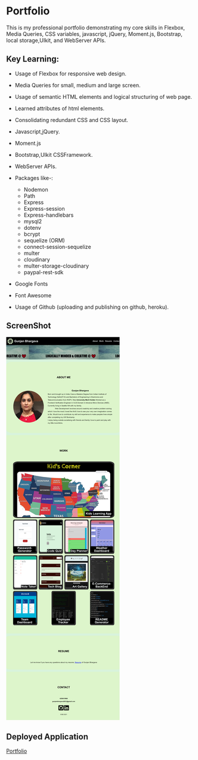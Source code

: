 # Portfolio

This is my professional portfolio demonstrating my core skills in Flexbox, Media Queries, CSS variables, javascript, jQuery, Moment.js, Bootstrap, local storage,UIkit, and WebServer APIs.

## Key Learning:

- Usage of Flexbox for responsive web design.
- Media Queries for small, medium and large screen.
- Usage of semantic HTML elements and logical structuring of web page.
- Learned attributes of html elements.
- Consolidating redundant CSS and CSS layout.
- Javascript,jQuery.
- Moment.js
- Bootstrap,UIkit CSSFramework.
- WebServer APIs.
- Packages like-:

  - Nodemon
  - Path
  - Express
  - Express-session
  - Express-handlebars
  - mysql2
  - dotenv
  - bcrypt
  - sequelize (ORM)
  - connect-session-sequelize
  - multer
  - cloudinary
  - multer-storage-cloudinary
  - paypal-rest-sdk

- Google Fonts
- Font Awesome
- Usage of Github (uploading and publishing on github, heroku).

## ScreenShot

![Portfolio](./assets/images/updatedportfolio2.png)

## Deployed Application

[Portfolio](https://gunjanb.github.io/Portfolio/)
